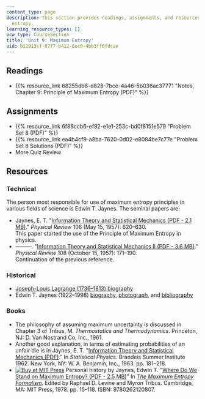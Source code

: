 ```yaml
---
content_type: page
description: This section provides readings, assignments, and resources on maximum
  entropy.
learning_resource_types: []
ocw_type: CourseSection
title: 'Unit 9: Maximum Entropy'
uid: b12913cf-0777-b412-6ec0-4bb3ff6fdcae
---
```


Readings
--------

*   {{% resource_link 68255db8-d828-7bce-4a46-5b036ac37771 "Notes, Chapter 9: Principle of Maximum Entropy (PDF)" %}}

Assignments
-----------

*   {{% resource_link 6f88ccb6-ef92-e1e1-253c-bd0f8151e579 "Problem Set 8 (PDF)" %}}
*   {{% resource_link ea4b4cf9-a8ba-7620-0d02-e8084be7c77e "Problem Set 8 Solutions (PDF)" %}}
*   More Quiz Review

Resources
---------

### Technical

The person most responsible for use of maximum entropy principles in various fields of science is Edwin T. Jaynes. The seminal papers are:

*   Jaynes, E. T. "[Information Theory and Statistical Mechanics (PDF - 2.1 MB)](http://bayes.wustl.edu/etj/articles/theory.1.pdf)." _Physical Review_ 106 (May 15, 1957): 620–630.  
    This paper started the use of the Principle of Maximum Entropy in physics.
*   ———. "[Information Theory and Statistical Mechanics II (PDF - 3.6 MB)](http://bayes.wustl.edu/etj/articles/theory.2.pdf)." _Physical Review_ 108 (October 15, 1957): 171–190.  
    Continuation of the previous reference.

### Historical

*   [Joseph-Louis Lagrange (1736–1813) biography](http://www-groups.dcs.st-andrews.ac.uk/%7Ehistory/Biographies/Lagrange.html)
*   Edwin T. Jaynes (1922–1998) [biography](http://bayes.wustl.edu/etj/etj.html), [photograph](http://bayes.wustl.edu/etj/phys.photo.html), and [bibliography](http://bayes.wustl.edu/etj/node1.html)

### Books

*   The philosophy of assuming maximum uncertainty is discussed in Chapter 3 of Tribus, M. _Thermostatics and Thermodynamics_. Princeton, NJ: D. Van Nostrand Co, Inc., 1961.
*   Another good explanation, in terms of estimating probabilities of an unfair die is in Jaynes, E. T. "[Information Theory and Statistical Mechanics (PDF)](http://bayes.wustl.edu/etj/articles/brandeis.pdf)." In _Statistical Physics_. Brandeis Summer Institute 1962. New York, NY: W. A. Benjamin, Inc., 1963. pp. 181–218.
*   [![Buy at MIT Press](/images/mp_logo.gif)](https://mitpress.mit.edu/9780262120807) Personal history by Jaynes, Edwin T. "[Where Do We Stand on Maximum Entropy? (PDF - 2.5 MB)](http://bayes.wustl.edu/etj/articles/stand.on.entropy.pdf)" In [_The Maximum Entropy Formalism_](https://mitpress.mit.edu/9780262120807). Edited by Raphael D. Levine and Myron Tribus. Cambridge, MA: MIT Press, 1978. pp. 15-118. ISBN: 9780262120807.